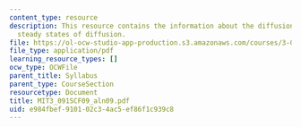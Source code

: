 ```yaml
---
content_type: resource
description: This resource contains the information about the diffusion and the different
  steady states of diffusion.
file: https://ol-ocw-studio-app-production.s3.amazonaws.com/courses/3-091sc-introduction-to-solid-state-chemistry-fall-2010/e984fbef910102c34ac5ef86f1c939c8_MIT3_091SCF09_aln09.pdf
file_type: application/pdf
learning_resource_types: []
ocw_type: OCWFile
parent_title: Syllabus
parent_type: CourseSection
resourcetype: Document
title: MIT3_091SCF09_aln09.pdf
uid: e984fbef-9101-02c3-4ac5-ef86f1c939c8
---
```

